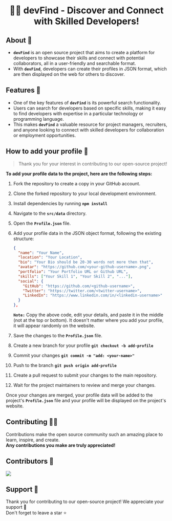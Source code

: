 <div align="center">
<h1>👩‍💻 devFind - Discover and Connect with Skilled Developers!</h1>
</div>

## About 🚀
+ **`devFind`** is an open source project that aims to create a platform for developers to showcase their skills and connect with potential collaborators, all in a user-friendly and searchable format. 
+ With **`devFind`**, developers can create their profiles in JSON format, which are then displayed on the web for others to discover.

## Features 💪
+ One of the key features of **`devFind`** is its powerful search functionality. 
+ Users can search for developers based on specific skills, making it easy to find developers with expertise in a particular technology or programming language. 
+ This makes **`devFind`** a valuable resource for project managers, recruiters, and anyone looking to connect with skilled developers for collaboration or employment opportunities.

## How to add your profile 🤔

> Thank you for your interest in contributing to our open-source project! <br>

**To add your profile data to the project, here are the following steps:**

1. Fork the repository to create a copy in your GitHub account.
2. Clone the forked repository to your local development environment.
3. Install dependencies by running **`npm install`**
4. Navigate to the **`src/data`** directory.
5. Open the **`Profile.json`** file.
6. Add your profile data in the JSON object format, following the existing structure:


   ```json
   {
     "name": "Your Name",
     "location": "Your Location",
     "bio": "Your Bio should be 20-30 words not more then that",
     "avatar": "https://github.com/<your-github-username>.png",
     "portfolio": "Your Portfolio URL or Github URL",
     "skills": ["Your Skill 1", "Your Skill 2", "..."],
     "social": {
       "GitHub": "https://github.com/<github-username>",
       "Twitter": "https://twitter.com/<twitter-username>",
       "LinkedIn": "https://www.linkedin.com/in/<linkedin-username>"
     }
   },
   ```
   **`Note:`** Copy the above code, edit your details, and paste it in the middle (not at the top or bottom). It doesn't matter where you add your profile, it will appear randomly on the website.
7. Save the changes to the **`Profile.json`** file.
8. Create a new branch for your profile **`git checkout -b add-profile`**
9. Commit your changes **`git commit -m "add: <your-name>"`**
10. Push to the branch **`git push origin add-profile`**
11. Create a pull request to submit your changes to the main repository.
12. Wait for the project maintainers to review and merge your changes.

Once your changes are merged, your profile data will be added to the project's **`Profile.json`** file and your profile will be displayed on the project's website.

## Contributing 👨‍💻
Contributions make the open source community such an amazing place to learn, inspire, and create. <br>
**Any contributions you make are truly appreciated!**

## Contributors 🤝
<a href="https://github.com/shyamtawli/devFind/graphs/contributors">
  <img src="https://contrib.rocks/image?repo=shyamtawli/devFind" />
</a>

## Support 🙏 
Thank you for contributing to our open-source project! We appreciate your support 🚀 <br>
Don't forget to leave a star ⭐️
